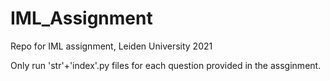 # IML_Assignment
Repo for IML assignment, Leiden University 2021

Only run 'str'+'index'.py files for each question provided in the assginment.
